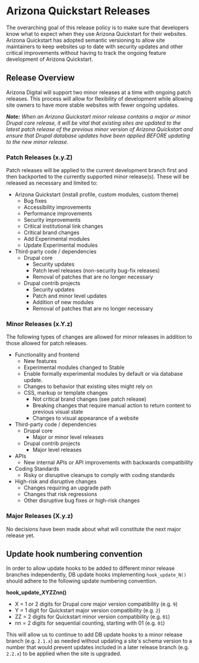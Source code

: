 # Arizona Quickstart Releases
The overarching goal of this release policy is to make sure that developers know what to expect when they use Arizona Quickstart for their websites. Arizona Quickstart has adopted semantic versioning to allow site maintainers to keep websites up to date with security updates and other critical improvements without having to track the ongoing feature development of Arizona Quickstart.

## Release Overview
Arizona Digital will support two minor releases at a time with ongoing patch releases. This process will allow for flexibility of development while allowing site owners to have more stable websites with fewer ongoing updates.

_**Note:** When an Arizona Quickstart minor release contains a major or minor Drupal core release, it will be vital that existing sites are updated to the latest patch release of the previous minor version of Arizona Quickstart and ensure that Drupal database updates have been applied BEFORE updating to the new minor release._

### Patch Releases (x.y.Z)
Patch releases will be applied to the current development branch first and then backported to the currently supported minor release(s). These will be released as necessary and limited to:
- Arizona Quickstart (install profile, custom modules, custom theme)
  - Bug fixes
  - Accessibility improvements
  - Performance improvements
  - Security improvements
  - Critical institutional link changes
  - Critical brand changes
  - Add Experimental modules
  - Update Experimental modules
- Third-party code / dependencies
  - Drupal core
    - Security updates
    - Patch level releases (non-security bug-fix releases)
    - Removal of patches that are no longer necessary
  - Drupal contrib projects
    - Security updates
    - Patch and minor level updates
    - Addition of new modules
    - Removal of patches that are no longer necessary

### Minor Releases (x.Y.z)
The following types of changes are allowed for minor releases in addition to those allowed for patch releases.
- Functionality and frontend
  - New features
  - Experimental modules changed to Stable
  - Enable formally experimental modules by default or via database update.
  - Changes to behavior that existing sites might rely on
  - CSS, markup or template changes
    - Not critical brand changes (see patch release)
    - Breaking changes that require manual action to return content to previous visual state
    - Changes to visual appearance of a website
- Third-party code / dependencies
  - Drupal core
    - Major or minor level releases
  - Drupal contrib projects
    - Major level releases
- APIs
  - New internal APIs or API improvements with backwards compatibility
- Coding Standards
  - Risky or disruptive cleanups to comply with coding standards
- High-risk and disruptive changes
  - Changes requiring an upgrade path
  - Changes that risk regressions
  - Other disruptive bug fixes or high-risk changes

### Major Releases (X.y.z)
No decisions have been made about what will constitute the next major release yet.

<!-- The following may be revisited in the future -->
<!--
## Release Process
Each release will go through the same phases:
### Alpha phase (6 months)
The goal of the alpha phase is to work on new features, improvements and integrations to Quickstart without impacting live websites.
Each time a new release enters beta in anticipation of launch, a new branch will be created for the next minor release with an alpha tag. This is where all active development will take place.
### Alpha - Release Candidate phase (2-4 weeks prior to release)
The goal of this phase is to prepare a polished and stable release:
- Remove any “work in progress” code that had been added as part of a larger feature that is not yet complete.
- Complete a full accessibility review
- Complete integration testing
- Document on the website a complete list of all new features and changes. Highlight key new features.
### Stable Release (each March and September)
The goal of the stable release is to provide a version of Quickstart for The University of Arizona community to use that will be supported for a full year with security updates and bug fixes while minimizing any other disruptions.
### End of Life
Once two more releases of Quickstart are available (approximately one year from initial release), releases will no longer be supported. This means that they will not receive any further security updates or bug fixes.
-->

## Update hook numbering convention

In order to allow update hooks to be added to different minor release branches
independently, DB update hooks implementing `hook_update_N()` should adhere to
the following update numbering convention.

**hook_update_XYZZnn()**
- X = 1 or 2 digits for Drupal core major version compatibility (e.g. `9`)
- Y = 1 digit for Quickstart major version compatibility (e.g. `2`)
- ZZ = 2 digits for Quickstart minor version compatibility (e.g. `01`)
- nn = 2 digits for sequential counting, starting with 01 (e.g. `01`)

This will allow us to continue to add DB update hooks to a minor release branch
(e.g. `2.1.x`) as needed without updating a site's schema version to a number
that would prevent updates included in a later release branch (e.g. `2.2.x`) to
be applied when the site is upgraded.
